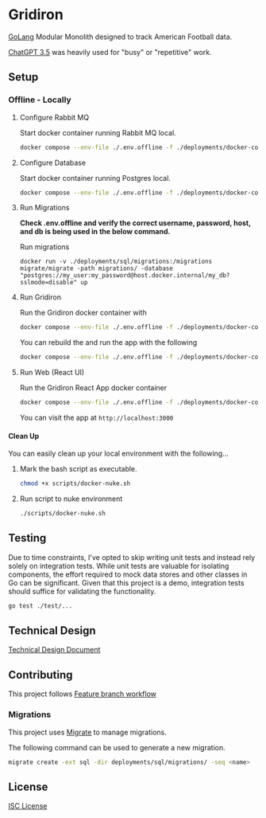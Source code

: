 # Gridiron

[GoLang](https://go.dev/learn/) Modular Monolith designed to track American Football data.

[ChatGPT 3.5](https://openai.com/blog/chatgpt) was heavily used for "busy" or "repetitive" work.

## Setup

### Offline - Locally

1. Configure Rabbit MQ

    Start docker container running Rabbit MQ local.
    ```bash
    docker compose --env-file ./.env.offline -f ./deployments/docker-compose.yml up gridiron-rabbitmq -d
    ```

1. Configure Database

    Start docker container running Postgres local.
    ```bash
    docker compose --env-file ./.env.offline -f ./deployments/docker-compose.yml up gridiron-db -d
    ```

1. Run Migrations

    **Check .env.offline and verify the correct username, password, host, and db is being used in the below command.**

    Run migrations
    ```
    docker run -v ./deployments/sql/migrations:/migrations migrate/migrate -path migrations/ -database "postgres://my_user:my_password@host.docker.internal/my_db?sslmode=disable" up
    ```

1. Run Gridiron 

    Run the Gridiron docker container with
    ```bash
    docker compose --env-file ./.env.offline -f ./deployments/docker-compose.yml up -d gridiron-service
    ```

    You can rebuild the and run the app with the following
    ```bash
    docker compose --env-file ./.env.offline -f ./deployments/docker-compose.yml up -d --no-deps --build gridiron-service
    ```

1. Run Web (React UI)

    Run the Gridiron React App docker container
    ```bash
    docker compose --env-file ./.env.offline -f ./deployments/docker-compose.yml up gridiron-web -d
    ```

    You can visit the app at `http://localhost:3000`

#### Clean Up

You can easily clean up your local environment with the following...

1. Mark the bash script as executable.

    ```bash
    chmod +x scripts/docker-nuke.sh
    ```

2. Run script to nuke environment

    ```bash
    ./scripts/docker-nuke.sh
    ```

## Testing

Due to time constraints, I've opted to skip writing unit tests and instead rely solely on integration tests. While unit tests are valuable for isolating components, the effort required to mock data stores and other classes in Go can be significant. Given that this project is a demo, integration tests should suffice for validating the functionality.

```bash
go test ./test/...
```

## Technical Design

[Technical Design Document](docs/TECHNICAL_DESIGN.md)

## Contributing

This project follows [Feature branch workflow](https://docs.gitlab.com/ee/gitlab-basics/feature_branch_workflow.html)

### Migrations

This project uses [Migrate](https://github.com/golang-migrate/migrate) to manage migrations.

The following command can be used to generate a new migration.
```bash
migrate create -ext sql -dir deployments/sql/migrations/ -seq <name>
```

## License

[ISC License](LICENSE)
